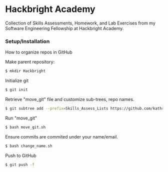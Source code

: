 # Hackbright Academy

Collection of Skills Assessments, Homework, and Lab Exercises from my Software Engineering Fellowship at Hackbright Academy.

### Setup/Installation

How to organize repos in GitHub

Make parent repository:

```sh
$ mkdir Hackbright
```
Initialize git

```sh
$ git init
```

Retrieve "move_git" file and customize sub-trees, repo names.
```sh
$ git subtree add --prefix=Skills_Assess_Lists https://github.com/kathryn-rowe/skills_assessment_lists.git master
```

Run "move_git"
```sh
$ bash move_git.sh
```

Ensure commits are commited under your name/email.
```sh
$ bash change_name.sh
```

Push to GitHub
```sh
$ git push -f
```



[//]: # (These are reference links used in the body of this note and get stripped out when the markdown processor does its job. There is no need to format nicely because it shouldn't be seen. Thanks SO - http://stackoverflow.com/questions/4823468/store-comments-in-markdown-syntax)


